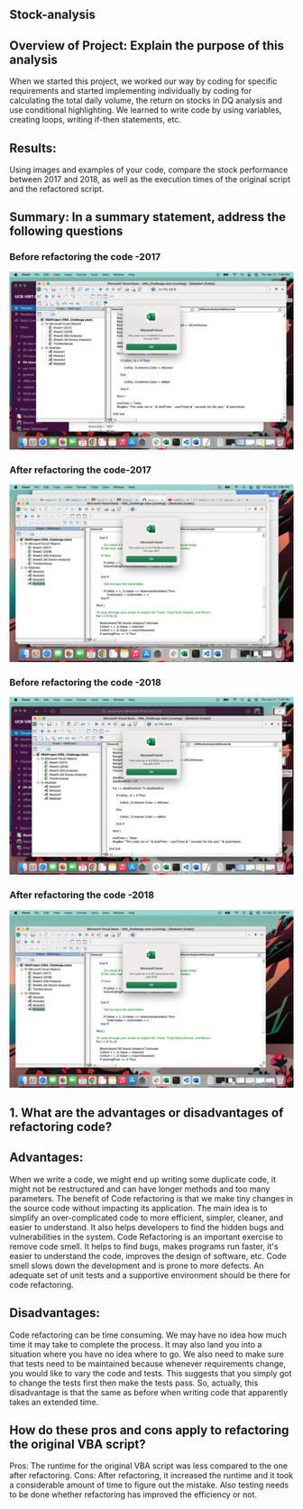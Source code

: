 ## **Stock-analysis**
## **Overview of Project: Explain the purpose of this analysis**

When we started this project, we worked our way by coding for specific requirements and started implementing individually by coding for calculating the total daily volume, the return on stocks in DQ analysis and use conditional highlighting. We learned to write code by using variables, creating loops, writing if-then statements, etc. 

## **Results:**
Using images and examples of your code, compare the stock performance between 2017 and 2018, as well as the execution times of the original script and the refactored script.

## **Summary**: In a summary statement, address the following questions

### Before refactoring the code -2017

![Image 2](https://github.com/neesha2022/stock-analysis/blob/main/Before%20refactoring%20-2017.png)

### After refactoring the code-2017
![Image 1](https://github.com/neesha2022/stock-analysis/blob/main/After%20refactoring%20-2017.png)

### Before refactoring the code -2018
![Image 3](https://github.com/neesha2022/stock-analysis/blob/main/Before%20refactoring%20-2018.png)

### After refactoring the code -2018
![Image 4](https://github.com/neesha2022/stock-analysis/blob/main/After%20refactoring%20-2018.png)


## **1. What are the advantages or disadvantages of refactoring code?**

## **Advantages**:
When we write a code, we might end up writing some duplicate code, it might not be restructured and can have longer methods and too many parameters. 
The benefit of Code refactoring is that we make tiny changes in the source code without impacting its application. The main idea is to simplify an over-complicated code to more efficient, simpler, cleaner, and easier to understand. It also helps developers to find the hidden bugs and vulnerabilities in the system. 
Code Refactoring is an important exercise to remove code smell. It helps to find bugs, makes programs run faster, it's easier to understand the code, improves the design of software, etc. Code smell slows down the development and is prone to more defects. An adequate set of unit tests and a supportive environment should be there for code refactoring.

## **Disadvantages**:
Code refactoring can be time consuming. We may have no idea how much time it may take to complete the process. It may also land you into a situation where you have no idea where to go.
We also need to make sure that tests need to be maintained because whenever requirements change, you would like to vary the code and tests. This suggests that you simply got to change the tests first then make the tests pass. So, actually, this disadvantage is that the same as before when writing code that apparently takes an extended time.

## **How do these pros and cons apply to refactoring the original VBA script?**
Pros: The runtime for the original VBA script was less compared to the one after refactoring. 
Cons: After refactoring, it increased the runtime and it took a considerable amount of time to figure out the mistake. Also testing needs to be done whether refactoring has improved the efficiency or not. 


